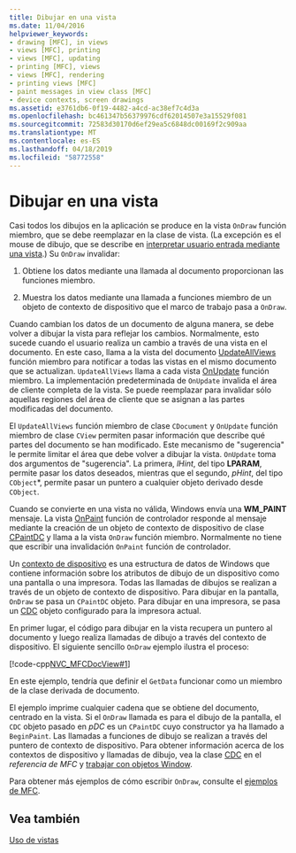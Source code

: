 ```yaml
---
title: Dibujar en una vista
ms.date: 11/04/2016
helpviewer_keywords:
- drawing [MFC], in views
- views [MFC], printing
- views [MFC], updating
- printing [MFC], views
- views [MFC], rendering
- printing views [MFC]
- paint messages in view class [MFC]
- device contexts, screen drawings
ms.assetid: e3761db6-0f19-4482-a4cd-ac38ef7c4d3a
ms.openlocfilehash: bc461347b56379976cdf62014507e3a15529f081
ms.sourcegitcommit: 72583d30170d6ef29ea5c6848dc00169f2c909aa
ms.translationtype: MT
ms.contentlocale: es-ES
ms.lasthandoff: 04/18/2019
ms.locfileid: "58772558"
---
```

# <a name="drawing-in-a-view"></a>Dibujar en una vista

Casi todos los dibujos en la aplicación se produce en la vista `OnDraw` función miembro, que se debe reemplazar en la clase de vista. (La excepción es el mouse de dibujo, que se describe en [interpretar usuario entrada mediante una vista](../mfc/interpreting-user-input-through-a-view.md).) Su `OnDraw` invalidar:

1. Obtiene los datos mediante una llamada al documento proporcionan las funciones miembro.

1. Muestra los datos mediante una llamada a funciones miembro de un objeto de contexto de dispositivo que el marco de trabajo pasa a `OnDraw`.

Cuando cambian los datos de un documento de alguna manera, se debe volver a dibujar la vista para reflejar los cambios. Normalmente, esto sucede cuando el usuario realiza un cambio a través de una vista en el documento. En este caso, llama a la vista del documento [UpdateAllViews](../mfc/reference/cdocument-class.md#updateallviews) función miembro para notificar a todas las vistas en el mismo documento que se actualizan. `UpdateAllViews` llama a cada vista [OnUpdate](../mfc/reference/cview-class.md#onupdate) función miembro. La implementación predeterminada de `OnUpdate` invalida el área de cliente completa de la vista. Se puede reemplazar para invalidar sólo aquellas regiones del área de cliente que se asignan a las partes modificadas del documento.

El `UpdateAllViews` función miembro de clase `CDocument` y `OnUpdate` función miembro de clase `CView` permiten pasar información que describe qué partes del documento se han modificado. Este mecanismo de "sugerencia" le permite limitar el área que debe volver a dibujar la vista. `OnUpdate` toma dos argumentos de "sugerencia". La primera, *lHint*, del tipo **LPARAM**, permite pasar los datos deseados, mientras que el segundo, *pHint*, del tipo `CObject`*, permite pasar un puntero a cualquier objeto derivado desde `CObject`.

Cuando se convierte en una vista no válida, Windows envía una **WM_PAINT** mensaje. La vista [OnPaint](../mfc/reference/cwnd-class.md#onpaint) función de controlador responde al mensaje mediante la creación de un objeto de contexto de dispositivo de clase [CPaintDC](../mfc/reference/cpaintdc-class.md) y llama a la vista `OnDraw` función miembro. Normalmente no tiene que escribir una invalidación `OnPaint` función de controlador.

Un [contexto de dispositivo](../mfc/device-contexts.md) es una estructura de datos de Windows que contiene información sobre los atributos de dibujo de un dispositivo como una pantalla o una impresora. Todas las llamadas de dibujos se realizan a través de un objeto de contexto de dispositivo. Para dibujar en la pantalla, `OnDraw` se pasa un `CPaintDC` objeto. Para dibujar en una impresora, se pasa un [CDC](../mfc/reference/cdc-class.md) objeto configurado para la impresora actual.

En primer lugar, el código para dibujar en la vista recupera un puntero al documento y luego realiza llamadas de dibujo a través del contexto de dispositivo. El siguiente sencillo `OnDraw` ejemplo ilustra el proceso:

[!code-cpp[NVC_MFCDocView#1](../mfc/codesnippet/cpp/drawing-in-a-view_1.cpp)]

En este ejemplo, tendría que definir el `GetData` funcionar como un miembro de la clase derivada de documento.

El ejemplo imprime cualquier cadena que se obtiene del documento, centrado en la vista. Si el `OnDraw` llamada es para el dibujo de la pantalla, el `CDC` objeto pasado en *pDC* es un `CPaintDC` cuyo constructor ya ha llamado a `BeginPaint`. Las llamadas a funciones de dibujo se realizan a través del puntero de contexto de dispositivo. Para obtener información acerca de los contextos de dispositivo y llamadas de dibujo, vea la clase [CDC](../mfc/reference/cdc-class.md) en el *referencia de MFC* y [trabajar con objetos Window](../mfc/working-with-window-objects.md).

Para obtener más ejemplos de cómo escribir `OnDraw`, consulte el [ejemplos de MFC](../overview/visual-cpp-samples.md).

## <a name="see-also"></a>Vea también

[Uso de vistas](../mfc/using-views.md)
